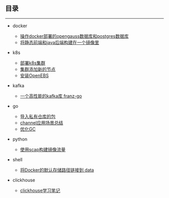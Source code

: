 ## 目录

---

- docker
  - [操作docker部署的opengauss数据库和postgres数据库](./docker/操作docker部署的opengauss数据库和postgres数据库.md)
  - [将静态前端和java后端构建在一个镜像里](./docker/将静态前端和java后端构建在一个镜像里.md)

- k8s
  - [部署k8s集群](./k8s/部署k8s集群.md)
  - [集群添加新的节点](./k8s/集群添加新的节点.md)
  - [安装OpenEBS](./k8s/安装OpenEBS.md)

- kafka
  - [一个高性能的kafka库 franz-go](./kafka/一个高性能的kafka库%20franz-go.md)

- go
  - [导入私有仓库的包](./go/导入私有仓库的包.md)
  - [channel应用场景总结](./go/channel应用场景总结.md)
  - [优化GC](./go/优化GC.md)

- python
  - [使用scap构建镜像流量](./python/使用scap构建镜像流量.md)

- shell
  - [将Docker的默认存储路径链接到 data](./shell/将Docker的默认存储路径链接到%20data.md)

- clickhouse
  - [clickhouse学习笔记](./clickhouse/clickhouse学习笔记.md)
